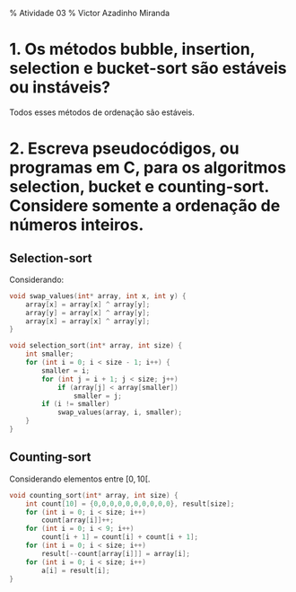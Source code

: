 % Atividade 03
% Victor Azadinho Miranda

# 1. Os métodos bubble, insertion, selection e bucket-sort são estáveis ou instáveis?

Todos esses métodos de ordenação são estáveis.

# 2. Escreva pseudocódigos, ou programas em C, para os algoritmos selection, bucket e counting-sort. Considere somente a ordenação de números inteiros.

## Selection-sort

Considerando:

```c
void swap_values(int* array, int x, int y) {
	array[x] = array[x] ^ array[y];
	array[y] = array[x] ^ array[y];
	array[x] = array[x] ^ array[y];
}
```

```c
void selection_sort(int* array, int size) {
	int smaller;
	for (int i = 0; i < size - 1; i++) {
		smaller = i;
		for (int j = i + 1; j < size; j++)
			if (array[j] < array[smaller])
				smaller = j;
		if (i != smaller)
			swap_values(array, i, smaller);
	}
}
```

## Counting-sort

Considerando elementos entre $[0, 10[$.

```c
void counting_sort(int* array, int size) {
	int count[10] = {0,0,0,0,0,0,0,0,0,0}, result[size];
	for (int i = 0; i < size; i++)
		count[array[i]]++;
	for (int i = 0; i < 9; i++)
		count[i + 1] = count[i] + count[i + 1];
	for (int i = 0; i < size; i++)
		result[--count[array[i]]] = array[i];
	for (int i = 0; i < size; i++)
		a[i] = result[i];
}
```